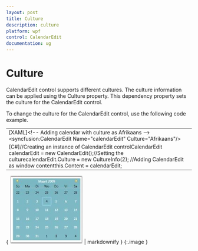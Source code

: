 ```yaml
---
layout: post
title: Culture
description: culture
platform: wpf
control: CalendarEdit
documentation: ug
---
```


# Culture

CalendarEdit control supports different cultures. The culture information can be applied using the Culture property. This dependency property sets the culture for the CalendarEdit control. 

To change the culture for the CalendarEdit control, use the following code example.  

<table>
<tr>
<td>
[XAML]&lt;!-- Adding calendar with culture as Afrikaans --&gt;&lt;syncfusion:CalendarEdit Name="calendarEdit" Culture="Afrikaans"/&gt;</td></tr>
<tr>
<td>
[C#]//Creating an instance of CalendarEdit controlCalendarEdit calendarEdit = new CalendarEdit();//Setting the culturecalendarEdit.Culture = new CultureInfo(2); //Adding CalendarEdit as window contentthis.Content = calendarEdit;   </td></tr>
</table>


{ ![](Culture_images/Culture_img1.jpeg) | markdownify }
{:.image }


